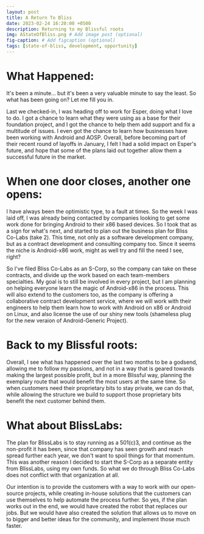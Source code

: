 ```yaml
---
layout: post
title: A Return To Bliss
date: 2023-02-24 16:20:00 +0500
description: Returning to my Blissful roots
img: AStateOfBliss.png # Add image post (optional)
fig-caption: # Add figcaption (optional)
tags: [state-of-bliss, development, opportunity]
---
```

# What Happened: 

It's been a minute... but it's been a very valuable minute to say the least. So what has been going on? Let me fill you in. 

Last we checked-in, I was heading off to work for Esper, doing what I love to do. I got a chance to learn what they were using as a base for their foundation project, and I got the chance to help them add support and fix a multitude of issues. I even got the chance to learn how businesses have been working with Android and AOSP. Overall, before becoming part of their recent round of layoffs in January, I felt I had a solid impact on Esper's future, and hope that some of the plans laid out together allow them a successful future in the market. 

# When one door closes, another one opens:

I have always been the optimistic type, to a fault at times. So the week I was laid off, I was already being contacted by companies looking to get some work done for bringing Android to their x86 based devices. So I took that as a sign for what's next, and started to plan out the business plan for Bliss Co-Labs (take 2). This time, not only as a software development company, but as a contract development and consulting company too. Since it seems the niche is Android-x86 work, might as well try and fill the need I see, right?

So I've filed Bliss Co-Labs as an S-Corp, so the company can take on these contracts, and divide up the work based on each team-members specialties. My goal is to still be involved in every project, but I am planning on helping everyone learn the magic of Android-x86 in the process. This will also extend to the customers too, as the company is offering a collaborative contract development service, where we will work with their engineers to help them learn how to work with Android on x86 or Android on Linux, and also license the use of our shiny new tools (shameless plug for the new veraion of Android-Generic Project). 

# Back to my Blissful roots:

Overall, I see what has happened over the last two months to be a godsend, allowing me to follow my passions, and not in a way that is geared towards making the largest possible profit, but in a more Blissful way, planning the exemplary route that would benefit the most users at the same time. So when customers need their proprietary bits to stay private, we can do that, while allowing the structure we build to support those proprietary bits benefit the next customer behind them.

# What about BlissLabs:

The plan for BlissLabs is to stay running as a 501(c)3, and continue as the non-profit it has been, since that company has seen growth and reach spread further each year, we don't want to spoil things for that momentum. This was another reason I decided to start the S-Corp as a separate entity from BlissLabs, using my own funds. So what we do through Bliss Co-Labs does not conflict with that organization at all. 

Our intention is to provide the customers with a way to work with our open-source projects, while creating in-house solutions that the customers can use themselves to help automate the process further. So yes, if the plan works out in the end, we would have created the robot that replaces our jobs. But we would have also created the solution that allows us to move on to bigger and better ideas for the community, and implement those much faster. 

